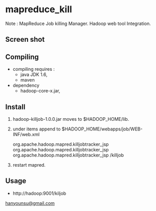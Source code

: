 mapreduce_kill
==============
Note : MapReduce Job killing Manager. Hadoop web tool Integration.

## Screen shot ##

## Compiling ##
- compiling requires : 
	- java JDK 1.6,
	- maven
- dependency
	- hadoop-core-x.jar,
	
## Install ##
1. hadoop-killjob-1.0.0.jar moves to $HADOOP_HOME/lib.
2. under items append to $HADOOP_HOME/webapps/job/WEB-INF/web.xml

    <servlet>
	    <servlet-name>org.apache.hadoop.mapred.killjobtracker_jsp</servlet-name>
	    <servlet-class>org.apache.hadoop.mapred.killjobtracker_jsp</servlet-class>
    </servlet>
    <servlet-mapping>
	    <servlet-name>org.apache.hadoop.mapred.killjobtracker_jsp</servlet-name>
	    <url-pattern>/killjob</url-pattern>
    </servlet-mapping>
    	
3. restart mapred.

## Usage ##
- http://hadoop:9001/kiljob

hanyounsu@gmail.com
